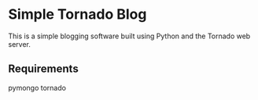 # Simple Tornado Blog

This is a simple blogging software built using Python and the Tornado web server.

## Requirements
pymongo
tornado
